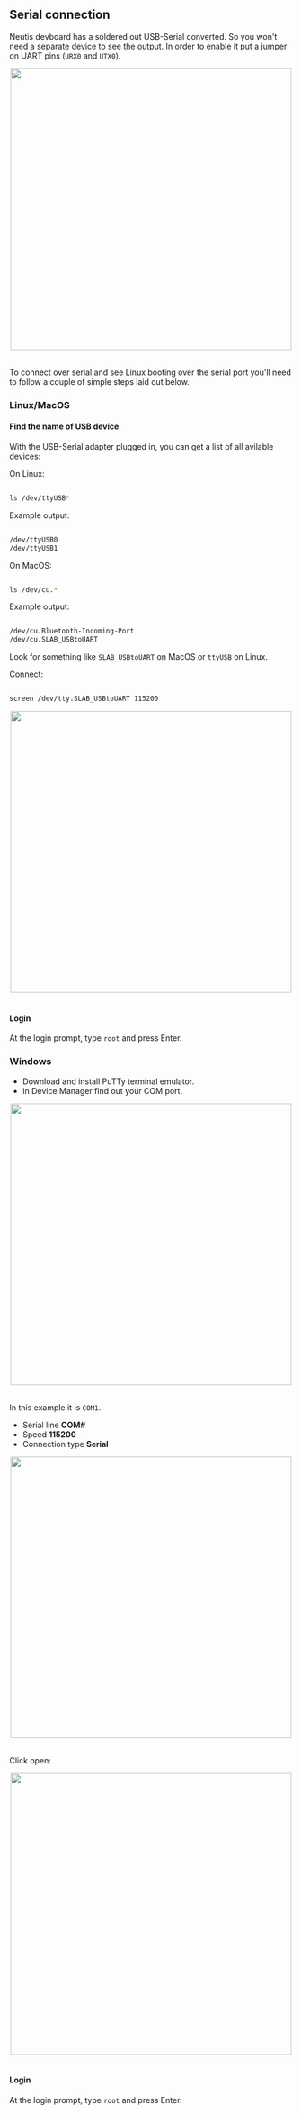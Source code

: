 ## Serial connection

Neutis devboard has a soldered out USB-Serial converted. So you won't need a separate device to see the output. 
In order to enable it put a jumper on UART pins (`URX0` and `UTX0`).

<div style="text-align: center;"><img src="../../img/connectivity/jumpers_on_uart_pins.jpg" style="width: 500px;"></div><br>

To connect over serial and see Linux booting over the serial port you'll need to follow a couple of simple steps laid out below.


### Linux/MacOS

#### Find the name of USB device
With the USB-Serial adapter plugged in, you can get a list of all avilable devices:

On Linux:

```bash

ls /dev/ttyUSB*

```

Example output:

```bash

/dev/ttyUSB0
/dev/ttyUSB1

```

On MacOS:

```bash

ls /dev/cu.*

```

Example output:

```bash

/dev/cu.Bluetooth-Incoming-Port
/dev/cu.SLAB_USBtoUART

```

Look for something like `SLAB_USBtoUART` on MacOS or `ttyUSB` on Linux.

Connect:

```bash

screen /dev/tty.SLAB_USBtoUART 115200

```

<div style="text-align: center;"><img src="../../img/connectivity/login_linux_macos.png" style="width: 500px;"></div><br>

#### Login

At the login prompt, type ```root``` and press Enter.

### Windows

- Download and install PuTTy terminal emulator.
- in Device Manager find out your COM port.

<div style="text-align: center;"><img src="../../img/connectivity/device_manager_windows.png" style="width: 500px;"></div><br>

In this example it is ```COM1```.

- Serial line __COM#__
- Speed __115200__
- Connection type __Serial__

<div style="text-align: center;"><img src="../../img/connectivity/putty_settings.png" style="width: 500px;"></div><br>

Click open:

<div style="text-align: center;"><img src="../../img/connectivity/login_putty.png" style="width: 500px;"></div><br>

#### Login

At the login prompt, type ```root``` and press Enter.

